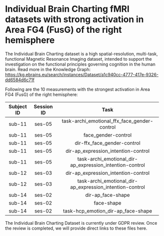 # Individual Brain Charting fMRI datasets with strong activation in Area FG4 (FusG) of the right hemisphere

The Individual Brain Charting dataset is a high spatial-resolution, multi-task, functional Magnetic Resonance Imaging dataset, intended to support the investigation on the functional principles governing cognition in the human brain.
Read more in the Knowledge Graph: https://kg.ebrains.eu/search/instances/Dataset/a1c940cc-4777-417e-9326-dd6584d6c71f

Following are the 10 measurements with the strongest activation in Area FG4 (FusG) of the right hemisphere:

| Subject ID | Session ID | Task |
| :-: | :-: | :-: |
| sub-11 | ses-05 | task-archi_emotional_ffx_face_gender-control|
| sub-11 | ses-05 | face_gender-control|
| sub-11 | ses-05 | dir-ffx_face_gender-control|
| sub-11 | ses-05 | dir-ap_expression_intention-control|
| sub-11 | ses-05 | task-archi_emotional_dir-ap_expression_intention-control|
| sub-12 | ses-03 | dir-ap_expression_intention-control|
| sub-12 | ses-03 | task-archi_emotional_dir-ap_expression_intention-control|
| sub-14 | ses-02 | dir-ap_face-shape|
| sub-14 | ses-02 | face-shape|
| sub-14 | ses-02 | task-hcp_emotion_dir-ap_face-shape|


The Individual Brain Charting Dataset is currently under GDPR review. Once the review is completed, we will provide direct links to these files here.